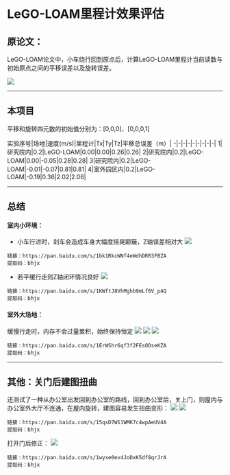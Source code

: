 # LeGO-LOAM里程计效果评估

## 原论文：

LeGO-LOAM论文中，小车绕行回到原点后，计算LeGO-LOAM里程计当前读数与初始原点之间的平移误差以及旋转误差。

![](表5.png)

---

## 本项目

平移和旋转四元数的初始值分别为：[0,0,0]、[0,0,0,1]

实验序号|场地|速度(m/s)|里程计|Tx|Ty|Tz|平移总误差（m）|
-|-|-|-|-|-|-|-|-|
1|研究院内|0.2|LeGO-LOAM|0.00|0.00|0.26|0.26|
2|研究院内|0.2|LeGO-LOAM|0.00|-0.05|0.28|0.28|
3|研究院内|0.2|LeGO-LOAM|-0.01|-0.07|0.81|0.81|
4|室外园区内|0.2|LeGO-LOAM|-0.19|0.36|2.02|2.06|


---

## 总结

#### 室内小环境：
- 小车行进时，刹车会造成车身大幅度摇晃颠簸，Z轴误差相对大
![](Z轴未闭合.png)
```
链接：https://pan.baidu.com/s/1bk1RkcWNf4eWdhDRR3FBZA 
提取码：bhjx
```

- 若平缓行走则Z轴闭环情况良好
![](闭合.png)
```
链接：https://pan.baidu.com/s/1KWftJ8VhMghb9mLf6V_p4Q 
提取码：bhjx 
```



#### 室外大场地：

缓慢行走时，内存不会过量累积，始终保持恒定
![](园区_1.png)
![](室外_2_2.png)
![](室外_2_1.png)
```
链接：https://pan.baidu.com/s/1ErWShr6qf3f2FEsODseKZA 
提取码：bhjx 
```

---

## 其他：关门后建图扭曲

还测试了一种从办公室出发回到办公室的路线，回到办公室后，关上门，则屋内与办公室外大厅不连通，在屋内旋转，建图容易发生扭曲变形：
![](关门扭曲.png)
![](关门扭曲2.png)
```
链接：https://pan.baidu.com/s/15qsD7W11WMK7c4wpAeUV4A 
提取码：bhjx 
```

打开门后修正：
![](关门修正.png)
```
链接：https://pan.baidu.com/s/1wyxe0ev4JoDxK5df8qrJrA 
提取码：bhjx
```